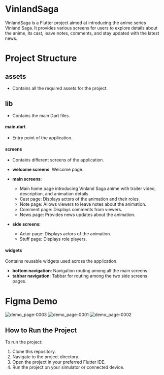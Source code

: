 # VinlandSaga

VinlandSaga is a Flutter project aimed at introducing the anime series Vinland Saga. It provides various screens for users to explore details about the anime, its cast, leave notes, comments, and stay updated with the latest news.

# Project Structure

## assets
- Contains all the required assets for the project.

## lib
- Contains the main Dart files.

#### main.dart
- Entry point of the application.

#### screens
- Contains different screens of the application.

- **welcome screens**: Welcome page.
- **main screens**:
  - Main home page introducing Vinland Saga anime with trailer video, description, and animation details.
  - Cast page: Displays actors of the animation and their roles.
  - Note page: Allows viewers to leave notes about the animation.
  - Comment page: Displays comments from viewers.
  - News page: Provides news updates about the animation.
- **side screens**:
  - Actor page: Displays actors of the animation.
  - Stuff page: Displays role players.

#### widgets
Contains reusable widgets used across the application.

- **bottom navigation**: Navigation routing among all the main screens.
- **tabbar navigation**: Tabbar for routing among the two side screens pages.



# Figma Demo

![demo_page-0003](https://github.com/YasarMushtaq1/anime_vinlandsaga/assets/124120950/431bb134-dbc4-4804-a4d7-d266c519362f)
![demo_page-0001](https://github.com/YasarMushtaq1/anime_vinlandsaga/assets/124120950/05053f19-a54a-4de7-a08e-26710b1c96cb)
![demo_page-0002](https://github.com/YasarMushtaq1/anime_vinlandsaga/assets/124120950/50b0e3fa-4dfa-4877-8d93-d02ca7ba34b5)

## How to Run the Project

To run the project:

1. Clone this repository. 
2. Navigate to the project directory.
3. Open the project in your preferred Flutter IDE.
4. Run the project on your simulator or connected device.

